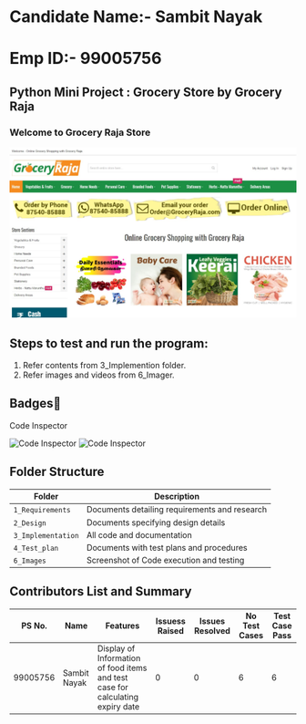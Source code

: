 # Candidate Name:- Sambit Nayak
# Emp ID:- 99005756

## Python Mini Project : Grocery Store by Grocery Raja

###  Welcome to Grocery Raja Store


![Screenshot (5)](https://raw.githubusercontent.com/Sambit-12/OOPS_Grocery_Python/main/2_Design/Grocery%20Raja.jpg?token=AUR3A277M73MMOYDEJIBDIDBGNMUA)


## Steps to test and run the program: 
1. Refer contents from 3_Implemention folder.
2. Refer images and videos from 6_Imager.



## Badges🥇

  Code Inspector 

![Code Inspector](https://www.code-inspector.com/project/27275/score/svg)
![Code Inspector](https://www.code-inspector.com/project/27275/status/svg)
## Folder Structure
Folder             | Description
-------------------| -----------------------------------------
`1_Requirements`   | Documents detailing requirements and research
`2_Design`         | Documents specifying design details
`3_Implementation` | All code and documentation
`4_Test_plan`      | Documents with test plans and procedures
`6_Images`         | Screenshot of Code execution and testing

## Contributors List and Summary

PS No. |  Name   |    Features    | Issuess Raised |Issues Resolved|No Test Cases|Test Case Pass
-------|---------|----------------|----------------|---------------|-------------|--------------
99005756 | Sambit Nayak             | Display of Information of food items and test case for calculating expiry date| 0| 0| 6|6



 

